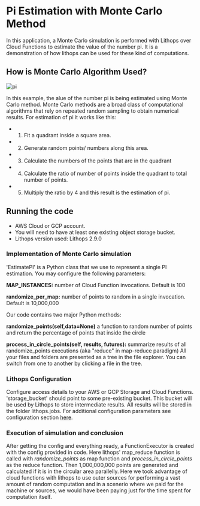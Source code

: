 # Pi Estimation with Monte Carlo Method

In this application, a Monte Carlo simulation is performed with Lithops over Cloud Functions to estimate the value of the number pi. It is a demonstration of how lithops can be used for these kind of computations.

## How is Monte Carlo Algorithm Used?

![pi](https://upload.wikimedia.org/wikipedia/commons/8/84/Pi_30K.gif)


In this example, the alue of the number pi is being estimated using Monte Carlo method. Monte Carlo methods are a broad class of computational algorithms that rely on repeated random sampling to obtain numerical results. For estimation of pi it works like this:
- 1. Fit a quadrant inside a square area.
- 2. Generate random points/ numbers along this area.
- 3. Calculate the numbers of the points that are in the quadrant
- 4. Calculate the ratio of number of points inside the quadrant to total number of points.
- 5. Multiply the ratio by 4 and this result is the estimation of pi.

## Running the code
- AWS Cloud or GCP account. 
- You will need to have at least one existing object storage bucket.
- Lithops version used: Lithops 2.9.0 

### Implementation of Monte Carlo simulation

'EstimatePI' is a Python class that we use to represent a single PI estimation. You may configure the following parameters:

**MAP_INSTANCES:** 
number of Cloud Function invocations. Default is 100  

**randomize_per_map:**
number of points to random in a single invocation. Default is 10,000,000

Our code contains two major Python methods:

**randomize_points(self,data=None)**
a function to random number of points and return the percentage of points that inside the circle  

**process_in_circle_points(self, results, futures):**
 summarize results of all randomize_points executions (aka "reduce" in map-reduce paradigm)
All your files and folders are presented as a tree in the file explorer. You can switch from one to another by clicking a file in the tree.

### Lithops Configuration

Configure access details to your AWS or GCP Storage and Cloud Functions. 'storage_bucket' should point to some pre-existing bucket. This bucket will be used by Lithops to store intermediate results. All results will be stored in the folder lithops.jobs. For additional configuration parameters see configuration section [here](https://github.com/lithops-cloud/lithops/tree/master/config/).

### Execution of simulation and conclusion

After getting the config and everything ready, a FunctionExecutor is created with the config provided in code. Here lithops' map_reduce function is called with *randomize_points* as map function and *process_in_circle_points* as the reduce function.
Then 1,000,000,000 points are generated and calculated if it is in the circular area parallelly.  Here we took advantage of cloud functions with lithops to use outer sources for performing a vast amount of random computation and in a scenerio where we paid for the machine or sources, we would have been paying just for the time spent for computation itself.
